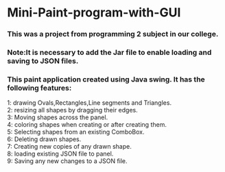 # Mini-Paint-program-with-GUI
### This was a project from programming 2 subject in our college.<br>
### Note:It is necessary to add the Jar file to enable loading and saving to JSON files.<br>
### This paint application created using Java swing. It has the following features:<br>
1: drawing Ovals,Rectangles,Line segments and Triangles.<br>
2: resizing all shapes by dragging their edges.<br>
3: Moving shapes across the panel.<br>
4: coloring shapes when creating or after creating them.<br>
5: Selecting shapes from an existing ComboBox.<br>
6: Deleting drawn shapes.<br>
7: Creating new copies of any drawn shape.<br>
8: loading existing JSON file to panel.<br>
9: Saving any new changes to a JSON file.<br>
